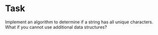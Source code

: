 # Task

Implement an algorithm to determine if a string has all unique characters. What if you cannot use additional data structures?
